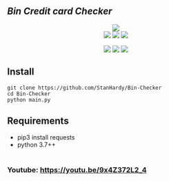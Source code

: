## ***Bin Credit card Checker***
<p align="center">
  <img src="https://github.com/Malam-X/Bin-Checker/blob/main/Bin_Check.png"><br>
  <img src="https://img.shields.io/badge/Version-v0.1.1-blue">
  <img src="https://img.shields.io/badge/Python-v3.7%2B-blue">
  <img src="https://komarev.com/ghpvc/?username=Malam-X&label=Views&color=blue&style=plastic">
</p>
<p align="center">
  <img src="https://img.shields.io/badge/Author-DR4G0N5-cyan?style=plastic&logo=appveyor">
  <img src="https://img.shields.io/badge/Open%20Source-Yes-cyan?style=plastic&logo=appveyor">
  <img src="https://img.shields.io/badge/Written%20In-PYTHON-cyan?style=plastic&logo=appveyor">
</p>

## Install
```
git clone https://github.com/StanHardy/Bin-Checker
cd Bin-Checker
python main.py
```

## Requirements
- pip3 install requests
- python 3.7++
<br><br>
### Youtube: https://youtu.be/9x4Z372L2_4
